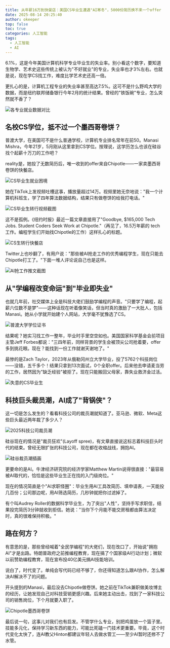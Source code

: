```yaml
---
title: 从年薪16万到快餐店：美国CS毕业生遭遇"AI寒冬"，5000份简历换不来一个offer
date: 2025-08-14 20:25:40
author: okeeper
top: false
toc: true
categories: 人工智能
tags:
  - 人工智能
  - AI
---
```


6.1%，这是今年美国计算机科学专业毕业生的失业率。别小看这个数字，要知道生物学、艺术史这些传统上被认为"不好就业"的专业，失业率也才3%左右。也就是说，现在学CS找工作，难度比学艺术史还高一倍。

更扎心的是，计算机工程专业的失业率甚至高达7.5%。这可不是什么野鸡大学的数据，而是纽约联邦储备银行今年2月的统计结果。曾经的"铁饭碗"专业，怎么突然就不香了？

![各专业就业数据对比](https://okeeper-blog-images.oss-cn-hangzhou.aliyuncs.com/blog-images/202509/157052b90117666029c5df66d10941e4.png)

## 名校CS学位，抵不过一个墨西哥卷饼？

普渡大学，在美国可不是什么普通学校，计算机专业排名常年在前50。Manasi Mishra，今年21岁，5月刚从这里拿到CS学位。按理说，这学历怎么也该在硅谷找个起薪十万刀的工作吧？

 reality是，她投了无数简历后，唯一收到的offer来自Chipotle——一家卖墨西哥卷饼的快餐店。

![CS毕业生就业困境](https://okeeper-blog-images.oss-cn-hangzhou.aliyuncs.com/blog-images/202509/d70d5026e86bf6e62658821d9a33ba1d.jpg)

她在TikTok上发视频吐槽这事，播放量超过14万。视频里她无奈地说："我一个计算机科班生，学了四年算法数据结构，结果只有做卷饼的给我打电话。"

![CS毕业生转行视频截图](https://okeeper-blog-images.oss-cn-hangzhou.aliyuncs.com/blog-images/202509/806459a6ccb3e08f65b59c49bb490f2e.jpg)

这不是孤例。《纽约时报》最近一篇文章直接用了"Goodbye, $165,000 Tech Jobs. Student Coders Seek Work at Chipotle."（再见了，16.5万年薪的 tech 工作。编程学生们开始找Chipotle的工作）这样扎心的标题。

![CS生转行快餐店](https://okeeper-blog-images.oss-cn-hangzhou.aliyuncs.com/blog-images/202509/b21ebcd32d94d99829e037616df60daa.png)

Twitter上也吵翻了，有用户说："那些被AI抢走工作的优秀编程学生，现在只能去Chipotle打工了。"下面一堆人评论说自己也是这样。

![AI抢工作推文截图](https://okeeper-blog-images.oss-cn-hangzhou.aliyuncs.com/blog-images/202509/eb2e216820b4afbf4613d19668dea0ea.png)

## 从"学编程改变命运"到"毕业即失业"

也就几年前，社交媒体上全是科技大佬们鼓励学编程的声音。"只要学了编程，起薪六位数不是梦"——这种话现在听着像笑话，但当时真的激励了一大批人，包括Manasi。她从小学就开始建个人网站，大学毫不犹豫选了CS。

![普渡大学学位证书](https://okeeper-blog-images.oss-cn-hangzhou.aliyuncs.com/blog-images/202509/a474760de76a4e9f0703703c8138d142.png)

结果呢？她实习找工作一整年，毕业时手里空空如也。美国国家科学基金会前项目主管Jeff Forbes都说："三四年前，同样背景的学生会被顶尖公司抢着要，offer多到挑花眼。现在？能找到一份工作就谢天谢地了。"

最惨的是Zach Taylor，2023年从俄勒冈州立大学毕业，投了5762个科技岗位——没错，五千多个！结果只拿到13次面试，0个全职offer。后来他去申请麦当劳的工作，居然因为"缺乏经验"被拒了。现在只能搬回父母家，靠失业救济金过活。

![失意的CS毕业生](https://okeeper-blog-images.oss-cn-hangzhou.aliyuncs.com/blog-images/202509/2d9872a67578eccb8c46fca32b12a1a3.png)

## 科技巨头裁员潮，AI成了"背锅侠"？

这一切是怎么发生的？看看科技公司的裁员潮就知道了。亚马逊、微软、Meta这些巨头最近两年裁了多少人？

![2025科技公司裁员潮](https://okeeper-blog-images.oss-cn-hangzhou.aliyuncs.com/blog-images/202509/a9abd2f08b661a5cd048a09e2196865d.png)

硅谷现在的情况是"裁员狂欢"(Layoff spree)，有文章直接说这标志着科技巨头时代的结束。曾经无限扩张的科技公司，现在都在收缩战线，拥抱AI。

![硅谷裁员潮插画](https://okeeper-blog-images.oss-cn-hangzhou.aliyuncs.com/blog-images/202509/d220bfc887cbf36d86e09137966d1ec7.png)

更要命的是AI。牛津经济研究院的经济学家Matthew Martin说得很直接："最容易被AI取代的，恰恰是这些毕业生正在找的入门级岗位。"

现在的情况简直是个"AI求职怪圈"：毕业生用AI工具改简历、填申请表，一天能投几百份；公司那边呢，用AI筛选简历，几秒钟就把你过滤掉了。

有个叫Audrey Roller的数据科学毕业生，为了突出"人性"，坚持手写求职信，结果投完简历3分钟就收到拒信。她说："当你下个月能不能交房租都由算法决定时，真的很难保持积极。"

## 路在何方？

有意思的是，那些曾经喊着"全民学编程"的大佬们，现在改口了，开始说"拥抱AI"才是出路。特朗普政府之前推编程教育，现在搞了个国家级AI行动计划；微软以前赞助编程教育，现在宣布投40亿美元搞AI技能培训。

说白了，时代变了。单纯会写代码已经不够了，你还得知道怎么跟AI协作，怎么解决AI解决不了的问题。

开头提到的Manasi，最后没去Chipotle做卷饼。她之前在TikTok兼职做美妆博主的经历，让她发现自己对科技营销更感兴趣。后来她主动出击，找到了一家科技公司的销售岗位，下个月就要入职了。

![Chipotle墨西哥卷饼](https://okeeper-blog-images.oss-cn-hangzhou.aliyuncs.com/blog-images/202509/0c177cf14dee140ffbc36eff5399516b.png)

最后说一句，这事儿对我们也有启发。不管学什么专业，别把鸡蛋放一个篮子里。技能多元化，保持学习新东西的能力，可能比死磕一门技术更重要。毕竟，这个时代变化太快了，连AI教父Hinton都建议年轻人去做水管工——至少AI暂时还修不了水管。